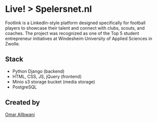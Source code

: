 # Live! > Spelersnet.nl

Footlink is a LinkedIn-style platform designed specifically for football players to showcase their talent and connect with clubs, scouts, and coaches.
The project was recognized as one of the Top 5 student entrepreneur initiatives at Windesheim University of Applied Sciences in Zwolle.

## Stack

- Python Django (backend)
- HTML, CSS, JS, jQuery (frontend)
- Minio s3 storage bucket (media storage)
- PostgreSQL

## Created by

[Omar Allbwani](https://www.linkedin.com/in/omar-allbwani-08b8b7104/)
